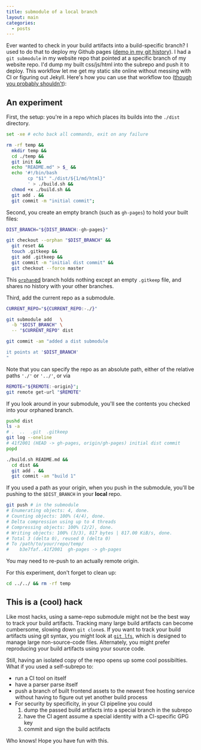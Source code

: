 ```yaml
---
title: submodule of a local branch
layout: main
categories:
  - posts
---
```


Ever wanted to check in your build artifacts into a build-specific branch?
I used to do that to deploy my Github pages ([demo in my git history][commit-with-submodule-setup]).
I had a `git submodule` in my website repo that pointed at a specific branch of my website repo.
I'd dump my built css/js/html into the subrepo and push it to deploy.
This workflow let me get my static site online without messing with CI or figuring out Jekyll.
Here's how you can use that workflow too ([though you probably shouldn't](#this-is-a-cool-hack)):

## An experiment

First, the setup: you're in a repo which places its builds into the `./dist` directory.
```sh
set -xe # echo back all commands, exit on any failure

rm -rf temp &&
  mkdir temp &&
  cd ./temp &&
  git init &&
  echo "README.md" > $_ &&
  echo '#!/bin/bash
        cp "$1" "./dist/${1/md/html}"
        ' > ./build.sh &&
  chmod +x ./build.sh &&
  git add . &&
  git commit -m "initial commit";      
```

Second, you create an empty branch (such as `gh-pages`) to hold your built files:
```sh
DIST_BRANCH="${DIST_BRANCH:-gh-pages}"

git checkout --orphan "$DIST_BRANCH" &&
  git reset &&
  touch .gitkeep &&
  git add .gitkeep &&
  git commit -m "initial dist commit" &&
  git checkout --force master
```
This [`orphan`ed][orphan-branch-docs] branch holds nothing except an empty `.gitkeep` file, and shares no history with your other branches.

Third, add the current repo as a submodule.
```sh
CURRENT_REPO="${CURRENT_REPO:-./}"

git submodule add   \
  -b "$DIST_BRANCH" \
  -- "$CURRENT_REPO" dist

git commit -am "added a dist submodule

it points at '$DIST_BRANCH'
"
```

Note that you can specify the repo as an absolute path, either of the relative paths `'./'` or `'../'`, or via

```sh
REMOTE="${REMOTE:-origin}";
git remote get-url "$REMOTE"
```

If you look around in your submodule, you'll see the contents you checked into your orphaned branch.
```sh
pushd dist
ls -a
# .  ..  .git  .gitkeep
git log --oneline 
# 41f2001 (HEAD -> gh-pages, origin/gh-pages) initial dist commit
popd
```

```sh
./build.sh README.md &&
  cd dist &&
  git add . &&
  git commit -am "build 1"
```

If you used a path as your origin, when you push in the submodule, you'll be pushing to the `$DIST_BRANCH` in your **local** repo.
```sh
git push # in the submodule
# Enumerating objects: 4, done.
# Counting objects: 100% (4/4), done.
# Delta compression using up to 4 threads
# Compressing objects: 100% (2/2), done.
# Writing objects: 100% (3/3), 817 bytes | 817.00 KiB/s, done.
# Total 3 (delta 0), reused 0 (delta 0)
# To /path/to/your/repo/temp/
#    b3e7faf..41f2001  gh-pages -> gh-pages
```
You may need to re-push to an actually remote origin.

For this experiment, don't forget to clean up:
```sh
cd ../../ && rm -rf temp
```

## This is a (cool) hack

Like most hacks, using a same-repo submodule might not be the best way to track your build artifacts.
Tracking many large build artifacts can become cumbersome, slowing down `git clone`s.
If you want to track your build artifacts using git syntax, you might look at [`git lfs`][git-lfs-docs], which is designed to manage large non-source-code files. 
Alternately, you might prefer reproducing your build artifacts using your source code.

Still, having an isolated copy of the repo opens up some cool possibilties.
What if you used a self-subrepo to:
- run a CI tool on itself
- have a parser parse itself
- push a branch of built frontend assets to the newest free hosting service without having to figure out yet another build process
- For security by specificity, in your CI pipeline you could
  1. dump the passed build artifacts into a special branch in the subrepo 
  1. have the CI agent assume a special identity with a CI-specific GPG key
  1. commit and sign the build actifacts

Who knows! Hope you have fun with this.

<!-- references -->
[orphan-branch-docs]: https://git-scm.com/docs/git-checkout#Documentation/git-checkout.txt---orphanltnewbranchgt
[git-lfs-docs]: https://git-lfs.github.com/
[commit-with-submodule-setup]: https://github.com/SKalt/SKalt.github.io/tree/f0f9eb6026e6b64522d27c4872b2aaa334b481d4
